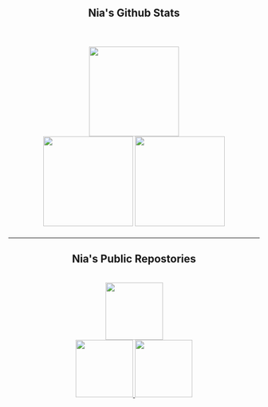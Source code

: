<h2 align="center" style="font-family: Rubik 80s Fade">
    Nia's Github Stats
</h2>

<br />
<div width="100%" style="margin: 20px" align="center">
    <img height="180" src="https://stats.hedystia.com/api?username=lz20r&theme=omni" />
    <br />
    <img height="180" src="https://github-readme-stats.vercel.app/api/top-langs/?username=lz20r&layout=compact&theme=rose_pine&langs_count=9&border_color=61dafb&border_radius=10" />
    <img height="180" src="https://github-readme-streak-stats.herokuapp.com/?user=lz20r&theme=rose_pine&count-private=true&v=2&border=61dafb&border_radius=10" />
</div>
<hr />

<h2 align="center" style="font-family: Rubik 80s Fade"> Nia's Public Repostories</h2>

<br/>
<div width="100%" align="center">
    <a align="left" href="https://github.com/lz20r/NaiyaoAutoImport" title="NaiyaoAutoImport">
        <img height="115" src="https://github-readme-stats.vercel.app/api/pin/?username=lz20r&repo=NaiyaoAutoImport&theme=rose_pine&border_color=61dafb&border_radius=10" />
</div>
<div width="100%" align="center">
    <a align="left" width="50%" href="https://github.com/lz20r/register" title="Register">
        <img height="115" src="https://github-readme-stats.vercel.app/api/pin/?username=lz20r&repo=Register&theme=rose_pine&border_color=61dafb&border_radius=10" />
    </a> 
    <a align="right" width="100%" href="https://github.com/lz20r/hana-bot" title="hana-bot">
        <img height="115" src="https://github-readme-stats.vercel.app/api/pin/?username=lz20r&repo=hana-bot&theme=rose_pine&border_color=61dafb&border_radius=10" />
    </a>
</div>
